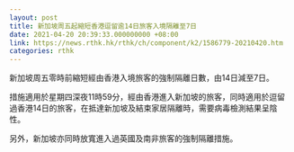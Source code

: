 ```yaml
---
layout: post
title: 新加坡周五起縮短香港逗留逾14日旅客入境隔離至7日
date: 2021-04-20 20:39:33.000000000 +08:00
link: https://news.rthk.hk/rthk/ch/component/k2/1586779-20210420.htm
categories: rthk
---
```


新加坡周五零時前縮短經由香港入境旅客的強制隔離日數，由14日減至7日。

措施適用於星期四深夜11時59分，經由香港進入新加坡的旅客，同時適用於逗留過香港14日的旅客，在抵達新加坡及結束家居隔離時，需要病毒檢測結果呈陰性。

另外，新加坡亦同時放寬進入過英國及南非旅客的強制隔離措施。
